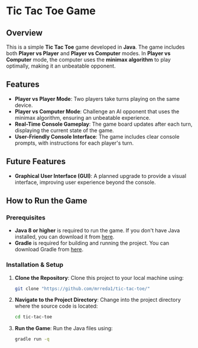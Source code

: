 # Tic Tac Toe Game

## Overview
This is a simple **Tic Tac Toe** game developed in **Java**. The game includes both **Player vs Player** and **Player vs Computer** modes. In **Player vs Computer** mode, the computer uses the **minimax algorithm** to play optimally, making it an unbeatable opponent.

## Features
- **Player vs Player Mode**: Two players take turns playing on the same device.
- **Player vs Computer Mode**: Challenge an AI opponent that uses the minimax algorithm, ensuring an unbeatable experience.
- **Real-Time Console Gameplay**: The game board updates after each turn, displaying the current state of the game.
- **User-Friendly Console Interface**: The game includes clear console prompts, with instructions for each player's turn.

## Future Features
- **Graphical User Interface (GUI)**: A planned upgrade to provide a visual interface, improving user experience beyond the console.

## How to Run the Game

### Prerequisites
- **Java 8 or higher** is required to run the game. If you don't have Java installed, you can download it from [here](https://www.oracle.com/java/technologies/javase-jdk11-downloads.html).
- **Gradle** is required for building and running the project. You can download Gradle from [here](https://gradle.org/install/).

### Installation & Setup
1. **Clone the Repository**:
    Clone this project to your local machine using:
   ```bash
   git clone "https://github.com/mrreda1/tic-tac-toe/"
   ```

2. **Navigate to the Project Directory**:
    Change into the project directory where the source code is located:
    ```bash
    cd tic-tac-toe
    ```

3. **Run the Game**:
    Run the Java files using:
    ```bash
    gradle run -q
    ```

